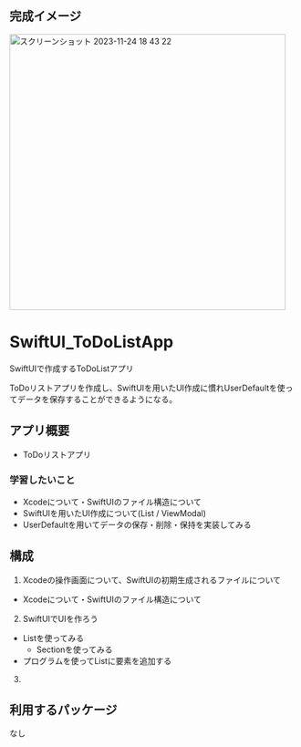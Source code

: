 ## 完成イメージ
<img width="484" alt="スクリーンショット 2023-11-24 18 43 22" src="https://github.com/nlabos/SwiftUI_ToDoListApp/assets/46854753/2d1bf9b8-c558-4c2e-8d51-844552554c27">


# SwiftUI_ToDoListApp

SwiftUIで作成するToDoListアプリ

ToDoリストアプリを作成し、SwiftUIを用いたUI作成に慣れUserDefaultを使ってデータを保存することができるようになる。

## アプリ概要

- ToDoリストアプリ

### 学習したいこと

- Xcodeについて・SwiftUIのファイル構造について
- SwiftUIを用いたUI作成について(List / ViewModal)
- UserDefaultを用いてデータの保存・削除・保持を実装してみる

## 構成

1. Xcodeの操作画面について、SwiftUIの初期生成されるファイルについて
 - Xcodeについて・SwiftUIのファイル構造について
2. SwiftUIでUIを作ろう
 - Listを使ってみる
    -  Sectionを使ってみる
 - プログラムを使ってListに要素を追加する
3. 

## 利用するパッケージ

なし
